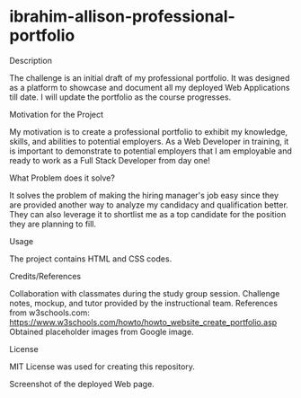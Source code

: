 # ibrahim-allison-professional-portfolio

Description

The challenge is an initial draft of my professional portfolio. It was designed as a platform to showcase and document all my deployed Web Applications till date. 
I will update the portfolio as the course progresses.

Motivation for the Project

My motivation is to create a professional portfolio to exhibit my knowledge, skills, and abilities to potential employers. As a Web Developer in training, it is important to demonstrate to potential employers that I am employable and ready to work as a Full Stack Developer from day one!

What Problem does it solve?

It solves the problem of making the hiring manager's job easy since they are provided another way to analyze my candidacy and qualification better. They can also leverage it to shortlist me as a top candidate for the position they are planning to fill.

Usage

The project contains HTML and CSS codes.

Credits/References

Collaboration with classmates during the study group session. Challenge notes, mockup, and tutor provided by the instructional team.
References from w3schools.com: https://www.w3schools.com/howto/howto_website_create_portfolio.asp
Obtained placeholder images from Google image.

License

MIT License was used for creating this repository.

Screenshot of the deployed Web page.
